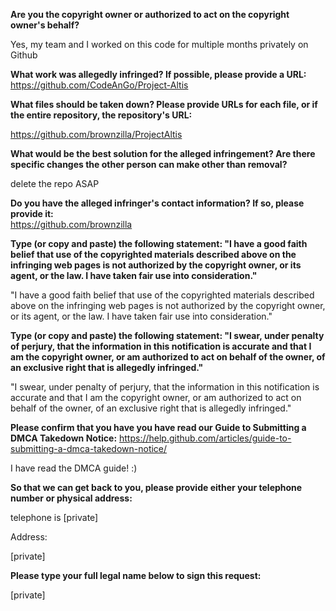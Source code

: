 **Are you the copyright owner or authorized to act on the copyright owner's behalf?**

Yes, my team and I worked on this code for multiple months privately on Github

**What work was allegedly infringed? If possible, please provide a URL:**  
https://github.com/CodeAnGo/Project-Altis

**What files should be taken down? Please provide URLs for each file, or if the entire repository, the repository's URL:**

https://github.com/brownzilla/ProjectAltis

**What would be the best solution for the alleged infringement? Are there specific changes the other person can make other than removal?**

delete the repo ASAP

**Do you have the alleged infringer's contact information? If so, please provide it:**   
https://github.com/brownzilla

**Type (or copy and paste) the following statement: "I have a good faith belief that use of the copyrighted materials described above on the infringing web pages is not authorized by the copyright owner, or its agent, or the law. I have taken fair use into consideration."**

"I have a good faith belief that use of the copyrighted materials described above on the infringing web pages is not authorized by the copyright owner, or its agent, or the law. I have taken fair use into consideration."

**Type (or copy and paste) the following statement: "I swear, under penalty of perjury, that the information in this notification is accurate and that I am the copyright owner, or am authorized to act on behalf of the owner, of an exclusive right that is allegedly infringed."**

"I swear, under penalty of perjury, that the information in this notification is accurate and that I am the copyright owner, or am authorized to act on behalf of the owner, of an exclusive right that is allegedly infringed."

**Please confirm that you have you have read our Guide to Submitting a DMCA Takedown Notice:**   https://help.github.com/articles/guide-to-submitting-a-dmca-takedown-notice/

I have read the DMCA guide! :)

**So that we can get back to you, please provide either your telephone number or physical address:**

telephone is [private]

Address:

[private]

**Please type your full legal name below to sign this request:**

[private]
